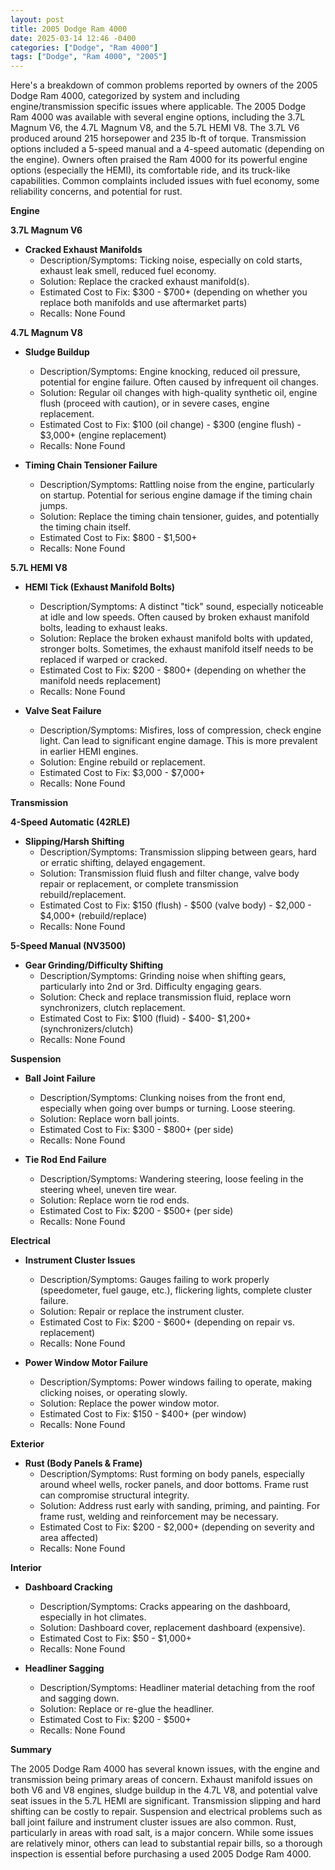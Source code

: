 ```yaml
---
layout: post
title: 2005 Dodge Ram 4000
date: 2025-03-14 12:46 -0400
categories: ["Dodge", "Ram 4000"]
tags: ["Dodge", "Ram 4000", "2005"]
---
```

Here's a breakdown of common problems reported by owners of the 2005 Dodge Ram 4000, categorized by system and including engine/transmission specific issues where applicable. The 2005 Dodge Ram 4000 was available with several engine options, including the 3.7L Magnum V6, the 4.7L Magnum V8, and the 5.7L HEMI V8. The 3.7L V6 produced around 215 horsepower and 235 lb-ft of torque. Transmission options included a 5-speed manual and a 4-speed automatic (depending on the engine). Owners often praised the Ram 4000 for its powerful engine options (especially the HEMI), its comfortable ride, and its truck-like capabilities. Common complaints included issues with fuel economy, some reliability concerns, and potential for rust.

**Engine**

**3.7L Magnum V6**

*   **Cracked Exhaust Manifolds**
    *   Description/Symptoms: Ticking noise, especially on cold starts, exhaust leak smell, reduced fuel economy.
    *   Solution: Replace the cracked exhaust manifold(s).
    *   Estimated Cost to Fix: $300 - $700+ (depending on whether you replace both manifolds and use aftermarket parts)
    *   Recalls: None Found

**4.7L Magnum V8**

*   **Sludge Buildup**
    *   Description/Symptoms: Engine knocking, reduced oil pressure, potential for engine failure. Often caused by infrequent oil changes.
    *   Solution: Regular oil changes with high-quality synthetic oil, engine flush (proceed with caution), or in severe cases, engine replacement.
    *   Estimated Cost to Fix: $100 (oil change) - $300 (engine flush) - $3,000+ (engine replacement)
    *   Recalls: None Found

*   **Timing Chain Tensioner Failure**
    *   Description/Symptoms: Rattling noise from the engine, particularly on startup. Potential for serious engine damage if the timing chain jumps.
    *   Solution: Replace the timing chain tensioner, guides, and potentially the timing chain itself.
    *   Estimated Cost to Fix: $800 - $1,500+
    *   Recalls: None Found

**5.7L HEMI V8**

*   **HEMI Tick (Exhaust Manifold Bolts)**
    *   Description/Symptoms: A distinct "tick" sound, especially noticeable at idle and low speeds. Often caused by broken exhaust manifold bolts, leading to exhaust leaks.
    *   Solution: Replace the broken exhaust manifold bolts with updated, stronger bolts. Sometimes, the exhaust manifold itself needs to be replaced if warped or cracked.
    *   Estimated Cost to Fix: $200 - $800+ (depending on whether the manifold needs replacement)
    *   Recalls: None Found

*   **Valve Seat Failure**
    *   Description/Symptoms: Misfires, loss of compression, check engine light. Can lead to significant engine damage. This is more prevalent in earlier HEMI engines.
    *   Solution: Engine rebuild or replacement.
    *   Estimated Cost to Fix: $3,000 - $7,000+
    *   Recalls: None Found

**Transmission**

**4-Speed Automatic (42RLE)**

*   **Slipping/Harsh Shifting**
    *   Description/Symptoms: Transmission slipping between gears, hard or erratic shifting, delayed engagement.
    *   Solution: Transmission fluid flush and filter change, valve body repair or replacement, or complete transmission rebuild/replacement.
    *   Estimated Cost to Fix: $150 (flush) - $500 (valve body) - $2,000 - $4,000+ (rebuild/replace)
    *   Recalls: None Found

**5-Speed Manual (NV3500)**

*   **Gear Grinding/Difficulty Shifting**
    *   Description/Symptoms: Grinding noise when shifting gears, particularly into 2nd or 3rd. Difficulty engaging gears.
    *   Solution: Check and replace transmission fluid, replace worn synchronizers, clutch replacement.
    *   Estimated Cost to Fix: $100 (fluid) - $400- $1,200+ (synchronizers/clutch)
    *   Recalls: None Found

**Suspension**

*   **Ball Joint Failure**
    *   Description/Symptoms: Clunking noises from the front end, especially when going over bumps or turning. Loose steering.
    *   Solution: Replace worn ball joints.
    *   Estimated Cost to Fix: $300 - $800+ (per side)
    *   Recalls: None Found

*   **Tie Rod End Failure**
    *   Description/Symptoms: Wandering steering, loose feeling in the steering wheel, uneven tire wear.
    *   Solution: Replace worn tie rod ends.
    *   Estimated Cost to Fix: $200 - $500+ (per side)
    *   Recalls: None Found

**Electrical**

*   **Instrument Cluster Issues**
    *   Description/Symptoms: Gauges failing to work properly (speedometer, fuel gauge, etc.), flickering lights, complete cluster failure.
    *   Solution: Repair or replace the instrument cluster.
    *   Estimated Cost to Fix: $200 - $600+ (depending on repair vs. replacement)
    *   Recalls: None Found

*   **Power Window Motor Failure**
    *   Description/Symptoms: Power windows failing to operate, making clicking noises, or operating slowly.
    *   Solution: Replace the power window motor.
    *   Estimated Cost to Fix: $150 - $400+ (per window)
    *   Recalls: None Found

**Exterior**

*   **Rust (Body Panels & Frame)**
    *   Description/Symptoms: Rust forming on body panels, especially around wheel wells, rocker panels, and door bottoms. Frame rust can compromise structural integrity.
    *   Solution: Address rust early with sanding, priming, and painting. For frame rust, welding and reinforcement may be necessary.
    *   Estimated Cost to Fix: $200 - $2,000+ (depending on severity and area affected)
    *   Recalls: None Found

**Interior**

*   **Dashboard Cracking**
    *   Description/Symptoms: Cracks appearing on the dashboard, especially in hot climates.
    *   Solution: Dashboard cover, replacement dashboard (expensive).
    *   Estimated Cost to Fix: $50 - $1,000+
    *   Recalls: None Found

*   **Headliner Sagging**
    *   Description/Symptoms: Headliner material detaching from the roof and sagging down.
    *   Solution: Replace or re-glue the headliner.
    *   Estimated Cost to Fix: $200 - $500+
    *   Recalls: None Found

**Summary**

The 2005 Dodge Ram 4000 has several known issues, with the engine and transmission being primary areas of concern. Exhaust manifold issues on both V6 and V8 engines, sludge buildup in the 4.7L V8, and potential valve seat issues in the 5.7L HEMI are significant. Transmission slipping and hard shifting can be costly to repair. Suspension and electrical problems such as ball joint failure and instrument cluster issues are also common. Rust, particularly in areas with road salt, is a major concern. While some issues are relatively minor, others can lead to substantial repair bills, so a thorough inspection is essential before purchasing a used 2005 Dodge Ram 4000.

